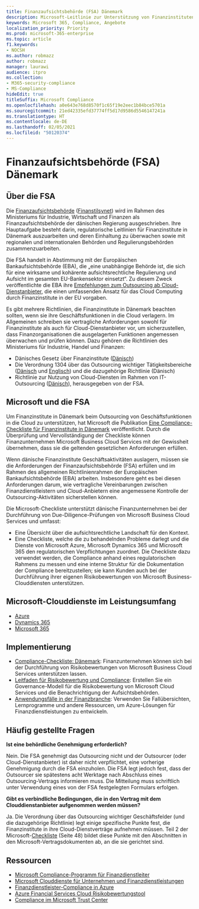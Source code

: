 ```yaml
---
title: Finanzaufsichtsbehörde (FSA) Dänemark
description: Microsoft-Leitlinie zur Unterstützung von Finanzinstituten in Dänemark durch Cloud-Einführung.
keywords: Microsoft 365, Compliance, Angebote
localization_priority: Priority
ms.prod: microsoft-365-enterprise
ms.topic: article
f1.keywords:
- NOCSH
ms.author: robmazz
author: robmazz
manager: laurawi
audience: itpro
ms.collection:
- M365-security-compliance
- MS-Compliance
hideEdit: true
titleSuffix: Microsoft Compliance
ms.openlocfilehash: a0e643e768d8570f1c65f19e2eec1b84bce5701a
ms.sourcegitcommit: 21ed42335efd37774ff5d17d9586d5546147241a
ms.translationtype: HT
ms.contentlocale: de-DE
ms.lasthandoff: 02/05/2021
ms.locfileid: "50120374"
---
```

# <a name="financial-supervisory-authority-fsa-denmark"></a>Finanzaufsichtsbehörde (FSA) Dänemark

## <a name="about-the-fsa"></a>Über die FSA

Die [Finanzaufsichtsbehörde](https://www.dfsa.dk/) ([Finanstilsynet](https://www.finanstilsynet.dk/)) wird im Rahmen des Ministeriums für Industrie, Wirtschaft und Finanzen als Finanzaufsichtsbehörde der dänischen Regierung ausgeschrieben. Ihre Hauptaufgabe besteht darin, regulatorische Leitlinien für Finanzinstitute in Dänemark auszuarbeiten und deren Einhaltung zu überwachen sowie mit regionalen und internationalen Behörden und Regulierungsbehörden zusammenzuarbeiten.

Die FSA handelt in Abstimmung mit der Europäischen Bankaufsichtsbehörde (EBA), die „eine unabhängige Behörde ist, die sich für eine wirksame und kohärente aufsichtsrechtliche Regulierung und Aufsicht im gesamten EU-Bankensektor einsetzt“. Zu diesem Zweck veröffentlichte die EBA ihre [Empfehlungen zum Outsourcing ab Cloud-Dienstanbieter](https://eba.europa.eu/documents/10180/2170121/Final+draft+Recommendations+on+Cloud+Outsourcing+%28EBA-Rec-2017-03%29.pdf/5fa5cdde-3219-4e95-946d-0c0d05494362), die einen umfassenden Ansatz für das Cloud Computing durch Finanzinstitute in der EU vorgaben.

Es gibt mehrere Richtlinien, die Finanzinstitute in Dänemark beachten sollten, wenn sie ihre Geschäftsfunktionen in die Cloud verlagern. Im Allgemeinen schreiben sie vertragliche Anforderungen sowohl für Finanzinstitute als auch für Cloud-Dienstanbieter vor, um sicherzustellen, dass Finanzorganisationen die ausgelagerten Funktionen angemessen überwachen und prüfen können. Dazu gehören die Richtlinien des Ministeriums für Industrie, Handel und Finanzen:

- Dänisches Gesetz über Finanzinstitute ([Dänisch](https://www.retsinformation.dk/Forms/R0710.aspx?id=193767))
- Die Verordnung 1304 über das Outsourcing wichtiger Tätigkeitsbereiche ([Dänisch](https://www.retsinformation.dk/Forms/R0710.aspx?id=134352) und [Englisch](https://www.finanstilsynet.dk/~/media/Lovgivning/Oversat-lovgivning/Executive-orders/1304_251110-pdf.pdf)) und die dazugehörige Richtlinie (Dänisch)
- Richtlinie zur Nutzung von Cloud-Diensten im Rahmen von IT-Outsourcing ([Dänisch](https://www.finanstilsynet.dk/Tilsyn/Information-om-udvalgte-tilsynsomraader/It-tilsyn/Anvendelse-af-cloud-tjenester-som-led-i-IT-outsourcing)), herausgegeben von der FSA.

## <a name="microsoft-and-the-fsa"></a>Microsoft und die FSA

Um Finanzinstitute in Dänemark beim Outsourcing von Geschäftsfunktionen in die Cloud zu unterstützen, hat Microsoft die Publikation [Eine Compliance-Checkliste für Finanzinstitute in Dänemark](https://servicetrust.microsoft.com/ViewPage/TrustDocumentsV3?command=Download&downloadType=Document&downloadId=524cc66f-b292-49e9-aa14-04560401baa0&tab=7f51cb60-3d6c-11e9-b2af-7bb9f5d2d913&docTab=7f51cb60-3d6c-11e9-b2af-7bb9f5d2d913_Compliance_Guides) veröffentlicht. Durch die Überprüfung und Vervollständigung der Checkliste können Finanzunternehmen Microsoft Business Cloud Services mit der Gewissheit übernehmen, dass sie die geltenden gesetzlichen Anforderungen erfüllen.

Wenn dänische Finanzinstitute Geschäftsaktivitäten auslagern, müssen sie die Anforderungen der Finanzaufsichtsbehörde (FSA) erfüllen und im Rahmen des allgemeinen Richtlinienrahmen der Europäischen Bankaufsichtsbehörde (EBA) arbeiten. Insbesondere geht es bei diesen Anforderungen darum, wie vertragliche Vereinbarungen zwischen Finanzdienstleistern und Cloud-Anbietern eine angemessene Kontrolle der Outsourcing-Aktivitäten sicherstellen können.

Die Microsoft-Checkliste unterstützt dänische Finanzunternehmen bei der Durchführung von Due-Diligence-Prüfungen von Microsoft Business Cloud Services und umfasst:

- Eine Übersicht über die aufsichtsrechtliche Landschaft für den Kontext.
- Eine Checkliste, welche die zu behandelnden Probleme darlegt und die Dienste von Microsoft Azure, Microsoft Dynamics 365 und Microsoft 365 den regulatorischen Verpflichtungen zuordnet. Die Checkliste dazu verwendet werden, die Compliance anhand eines regulatorischen Rahmens zu messen und eine interne Struktur für die Dokumentation der Compliance bereitzustellen; sie kann Kunden auch bei der Durchführung ihrer eigenen Risikobewertungen von Microsoft Business-Clouddiensten unterstützen.

## <a name="microsoft-in-scope-cloud-services"></a>Microsoft-Clouddienste im Leistungsumfang

- [Azure](https://gallery.technet.microsoft.com/Overview-of-Azure-c1be3942)
- [Dynamics 365](https://download.microsoft.com/download/E/1/9/E1977163-7A86-4812-AC18-C03ADC958AAF/Microsoft_Dynamics_365_Cloud_Service_Compliance_Datasheet.pdf)
- [Microsoft 365](https://aka.ms/RiskGovernanceGuide)

## <a name="how-to-implement"></a>Implementierung

- [Compliance-Checkliste: Dänemark](https://servicetrust.microsoft.com/ViewPage/TrustDocumentsV3?command=Download&downloadType=Document&downloadId=524cc66f-b292-49e9-aa14-04560401baa0&tab=7f51cb60-3d6c-11e9-b2af-7bb9f5d2d913&docTab=7f51cb60-3d6c-11e9-b2af-7bb9f5d2d913_Compliance_Guides): Finanzunternehmen können sich bei der Durchführung von Risikobewertungen von Microsoft Business Cloud Services unterstützen lassen.
- [Leitfaden für Risikobewertung und Compliance](https://servicetrust.microsoft.com/ViewPage/TrustDocuments?command=Download&downloadType=Document&downloadId=edee9b14-3661-4a16-ba83-c35caf672bd7&docTab=6d000410-c9e9-11e7-9a91-892aae8839ad_FAQ_and_White_Papers): Erstellen Sie ein Governance-Modell für die Risikobewertung von Microsoft Cloud Services und die Benachrichtigung der Aufsichtsbehörden.
- [Anwendungsfälle in der Finanzbranche](/previous-versions/azure/industry-marketing/financial/index): Verwenden Sie Fallübersichten, Lernprogramme und andere Ressourcen, um Azure-Lösungen für Finanzdienstleistungen zu entwickeln.

## <a name="frequently-asked-questions"></a>Häufig gestellte Fragen

**Ist eine behördliche Genehmigung erforderlich?**

Nein. Die FSA genehmigt das Outsourcing nicht und der Outsourcer (oder Cloud-Dienstanbieter) ist daher nicht verpflichtet, eine vorherige Genehmigung durch die FSA einzuholen. Die FSA legt jedoch fest, dass der Outsourcer sie spätestens acht Werktage nach Abschluss eines Outsourcing-Vertrags informieren muss. Die Mitteilung muss schriftlich unter Verwendung eines von der FSA festgelegten Formulars erfolgen.

**Gibt es verbindliche Bedingungen, die in den Vertrag mit dem Clouddienstanbieter aufgenommen werden müssen?**

Ja. Die Verordnung über das Outsourcing wichtiger Geschäftsfelder (und die dazugehörige Richtlinie) legt einige spezifische Punkte fest, die Finanzinstitute in ihre Cloud-Dienstverträge aufnehmen müssen. Teil 2 der Microsoft-[Checkliste](https://servicetrust.microsoft.com/ViewPage/TrustDocumentsV3?command=Download&downloadType=Document&downloadId=524cc66f-b292-49e9-aa14-04560401baa0&tab=7f51cb60-3d6c-11e9-b2af-7bb9f5d2d913&docTab=7f51cb60-3d6c-11e9-b2af-7bb9f5d2d913_Compliance_Guides) (Seite 48) bildet diese Punkte mit den Abschnitten in den Microsoft-Vertragsdokumenten ab, an die sie gerichtet sind.

## <a name="resources"></a>Ressourcen

- [Microsoft Compliance-Programm für Finanzdienstleiter](https://download.microsoft.com/download/6/4/7/64707E3E-6D3E-45D0-8207-A0EA3201B4A6/Microsoft%20Cloud%20-%20Financial%20Services%20Compliance%20Program%20(Print).pdf)
- [Microsoft Clouddienste für Unternehmen und Finanzdienstleistungen](https://servicetrust.microsoft.com/viewpage/financialservicesoverview)
- [Finanzdienstleister-Compliance in Azure](https://azure.microsoft.com/resources/videos/azurecon-2015-financial-services-compliance-in-azure/)
- [Azure Financial Services Cloud Risikobewertungstool](https://servicetrust.microsoft.com/ViewPage/FFIECBlueprint?command=Download&downloadType=Document&downloadId=079a1973-711a-428f-9312-9ddd290cff7b&docTab=c726d5c0-2d1e-11e8-a485-57140ec19669_PaaS)
- [Compliance im Microsoft Trust Center](https://www.microsoft.com/trust-center/compliance/compliance-overview)
